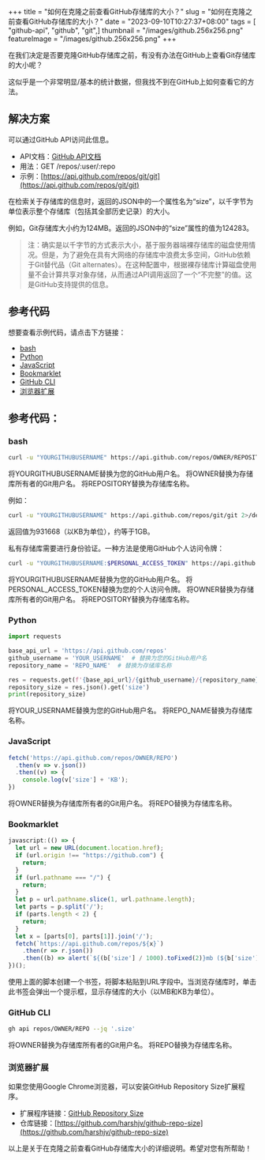 +++
title = "如何在克隆之前查看GitHub存储库的大小？"
slug = "如何在克隆之前查看GitHub存储库的大小？"
date = "2023-09-10T10:27:37+08:00"
tags = [ "github-api", "github", "git",]
thumbnail = "/images/github.256x256.png"
featureImage = "/images/github.256x256.png"
+++


在我们决定是否要克隆GitHub存储库之前，有没有办法在GitHub上查看Git存储库的大小呢？

这似乎是一个非常明显/基本的统计数据，但我找不到在GitHub上如何查看它的方法。

## 解决方案

可以通过GitHub API访问此信息。

- API文档：[GitHub API文档](http://developer.github.com/v3/repos/)
- 用法：GET /repos/:user/:repo
- 示例：[https://api.github.com/repos/git/git](https://api.github.com/repos/git/git)

在检索关于存储库的信息时，返回的JSON中的一个属性名为“size”，以千字节为单位表示整个存储库（包括其全部历史记录）的大小。

例如，Git存储库大小约为124MB。返回的JSON中的“size”属性的值为124283。

> 注：确实是以千字节的方式表示大小，基于服务器端裸存储库的磁盘使用情况。但是，为了避免在具有大网络的存储库中浪费太多空间，GitHub依赖于Git替代品（Git alternates）。在这种配置中，根据裸存储库计算磁盘使用量不会计算共享对象存储，从而通过API调用返回了一个“不完整”的值。这是GitHub支持提供的信息。

## 参考代码

想要查看示例代码，请点击下方链接：

- [bash](#bash)
- [Python](#python)
- [JavaScript](#javascript)
- [Bookmarklet](#bookmarklet)
- [GitHub CLI](#github-cli)
- [浏览器扩展](#browser-extension)

## 参考代码：

### bash

```bash
curl -u "YOURGITHUBUSERNAME" https://api.github.com/repos/OWNER/REPOSITORY 2>/dev/null | grep size | tr -dc '[:digit:]'
```
将YOURGITHUBUSERNAME替换为您的GitHub用户名。
将OWNER替换为存储库所有者的Git用户名。
将REPOSITORY替换为存储库名称。

例如：
```bash
curl -u "YOURGITHUBUSERNAME" https://api.github.com/repos/git/git 2>/dev/null | grep size | tr -dc '[:digit:]'
```
返回值为931668（以KB为单位），约等于1GB。

私有存储库需要进行身份验证。一种方法是使用GitHub个人访问令牌：

```bash
curl -u "YOURGITHUBUSERNAME:$PERSONAL_ACCESS_TOKEN" https://api.github.com/repos/OWNER/REPOSITORY 2>/dev/null | grep size | tr -dc '[:digit:]'
```
将YOURGITHUBUSERNAME替换为您的GitHub用户名。
将PERSONAL_ACCESS_TOKEN替换为您的个人访问令牌。
将OWNER替换为存储库所有者的Git用户名。
将REPOSITORY替换为存储库名称。

### Python

```python
import requests

base_api_url = 'https://api.github.com/repos'
github_username = 'YOUR_USERNAME'  # 替换为您的GitHub用户名
repository_name = 'REPO_NAME'  # 替换为存储库名称

res = requests.get(f'{base_api_url}/{github_username}/{repository_name}')
repository_size = res.json().get('size')
print(repository_size)
```

将YOUR_USERNAME替换为您的GitHub用户名。
将REPO_NAME替换为存储库名称。

### JavaScript

```javascript
fetch('https://api.github.com/repos/OWNER/REPO')
  .then(v => v.json())
  .then((v) => {
    console.log(v['size'] + 'KB');
})
```
将OWNER替换为存储库所有者的Git用户名。
将REPO替换为存储库名称。

### Bookmarklet

```javascript
javascript:(() => {
  let url = new URL(document.location.href);
  if (url.origin !== "https://github.com") {
    return;
  }
  if (url.pathname === "/") {
    return;
  }
  let p = url.pathname.slice(1, url.pathname.length);
  let parts = p.split('/');
  if (parts.length < 2) {
    return;
  }
  let x = [parts[0], parts[1]].join('/');
  fetch(`https://api.github.com/repos/${x}`)
    .then(r => r.json())
    .then((b) => alert(`${(b['size'] / 1000).toFixed(2)}mb (${b['size']}kb)`));
})();
```
使用上面的脚本创建一个书签，将脚本粘贴到URL字段中。当浏览存储库时，单击此书签会弹出一个提示框，显示存储库的大小（以MB和KB为单位）。

### GitHub CLI

```bash
gh api repos/OWNER/REPO --jq '.size'
```
将OWNER替换为存储库所有者的Git用户名。
将REPO替换为存储库名称。

### 浏览器扩展

如果您使用Google Chrome浏览器，可以安装GitHub Repository Size扩展程序。

- 扩展程序链接：[GitHub Repository Size](https://chrome.google.com/webstore/detail/github-repository-size/apnjnioapinblneaedefcnopcjepgkci/related?ref=producthunt)
- 仓库链接：[https://github.com/harshjv/github-repo-size](https://github.com/harshjv/github-repo-size)

以上是关于在克隆之前查看GitHub存储库大小的详细说明。希望对您有所帮助！


